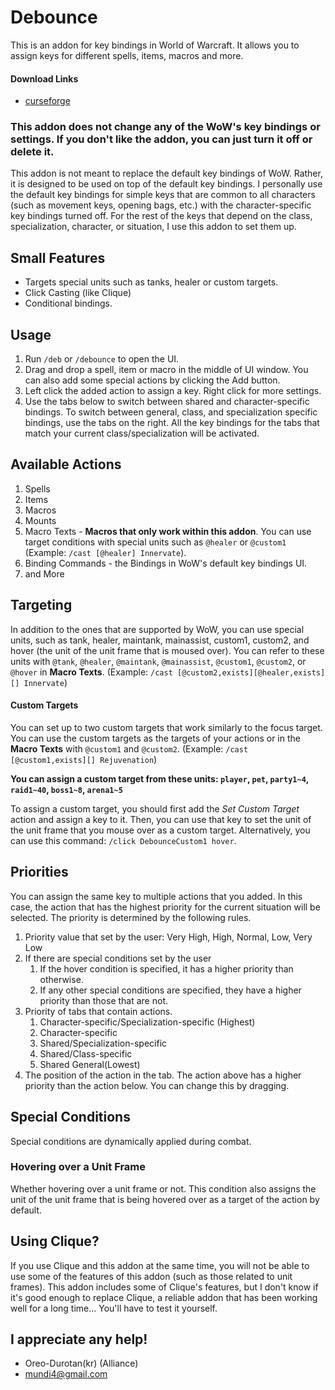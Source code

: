# Debounce

This is an addon for key bindings in World of Warcraft. It allows you to assign keys for different spells, items, macros and more.

#### Download Links
- [curseforge](https://www.curseforge.com/wow/addons/debounce)

### **This addon does not change any of the WoW's key bindings or settings. If you don't like the addon, you can just turn it off or delete it.**

This addon is not meant to replace the default key bindings of WoW. Rather, it is designed to be used on top of the default key bindings. I personally use the default key bindings for simple keys that are common to all characters (such as movement keys, opening bags, etc.) with the character-specific key bindings turned off. For the rest of the keys that depend on the class, specialization, character, or situation, I use this addon to set them up.


## Small Features
- Targets special units such as tanks, healer or custom targets.
- Click Casting (like Clique)
- Conditional bindings.


## Usage
1. Run `/deb` or `/debounce` to open the UI.
2. Drag and drop a spell, item or macro in the middle of UI window. You can also add some special actions by clicking the Add button.
3. Left click the added action to assign a key. Right click for more settings.
4. Use the tabs below to switch between shared and character-specific bindings. To switch between general, class, and specialization specific bindings, use the tabs on the right. All the key bindings for the tabs that match your current class/specialization will be activated.


## Available Actions
1. Spells
2. Items
3. Macros
4. Mounts
5. Macro Texts - **Macros that only work within this addon**. You can use target conditions with special units such as `@healer` or `@custom1` (Example: `/cast [@healer] Innervate`).
6. Binding Commands - the Bindings in WoW's default key bindings UI.
7. and More


## Targeting
In addition to the ones that are supported by WoW, you can use special units, such as tank, healer, maintank, mainassist, custom1, custom2, and hover (the unit of the unit frame that is moused over). You can refer to these units with `@tank`, `@healer`, `@maintank`, `@mainassist`, `@custom1`, `@custom2`, or `@hover` in **Macro Texts**. (Example: `/cast [@custom2,exists][@healer,exists][] Innervate`)


#### Custom Targets
You can set up to two custom targets that work similarly to the focus target. You can use the custom targets as the targets of your actions or in the **Macro Texts** with `@custom1` and `@custom2`. (Example: `/cast [@custom1,exists][] Rejuvenation`)

**You can assign a custom target from these units: `player`, `pet`, `party1~4`, `raid1~40`, `boss1~8`, `arena1~5`**

To assign a custom target, you should first add the *Set Custom Target* action and assign a key to it. Then, you can use that key to set the unit of the unit frame that you mouse over as a custom target. Alternatively, you can use this command: `/click DebounceCustom1 hover`.



## Priorities
You can assign the same key to multiple actions that you added. In this case, the action that has the highest priority for the current situation will be selected. The priority is determined by the following rules.

1. Priority value that set by the user: Very High, High, Normal, Low, Very Low
2. If there are special conditions set by the user
    1. If the hover condition is specified, it has a higher priority than otherwise.
    2. If any other special conditions are specified, they have a higher priority than those that are not.
3. Priority of tabs that contain actions.
    1. Character-specific/Specialization-specific (Highest)
    2. Character-specific
    3. Shared/Specialization-specific
    4. Shared/Class-specific
    5. Shared General(Lowest)
4. The position of the action in the tab. The action above has a higher priority than the action below. You can change this by dragging.


## Special Conditions
Special conditions are dynamically applied during combat.


### Hovering over a Unit Frame
Whether hovering over a unit frame or not. This condition also assigns the unit of the unit frame that is being hovered over as a target of the action by default.


## Using Clique?
If you use Clique and this addon at the same time, you will not be able to use some of the features of this addon (such as those related to unit frames). This addon includes some of Clique's features, but I don't know if it's good enough to replace Clique, a reliable addon that has been working well for a long time... You'll have to test it yourself.


## I appreciate any help!
- Oreo-Durotan(kr) (Alliance)
- mundi4@gmail.com

